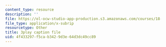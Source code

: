 ```yaml
---
content_type: resource
description: ''
file: https://ol-ocw-studio-app-production.s3.amazonaws.com/courses/18-217-graph-theory-and-additive-combinatorics-fall-2019/4f433297f5cab3429d3e64d3dc49cc89_4626663.srt
file_type: application/x-subrip
resourcetype: Other
title: 3play caption file
uid: 4f433297-f5ca-b342-9d3e-64d3dc49cc89
---
```

